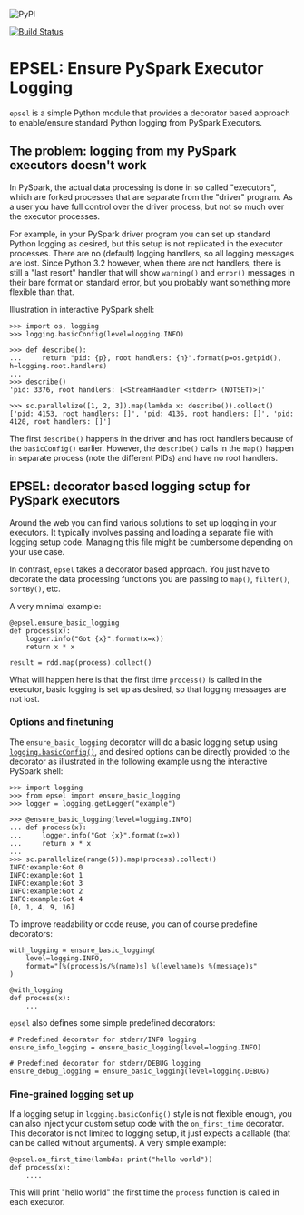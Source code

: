 
![PyPI](https://img.shields.io/pypi/v/epsel)

[![Build Status](https://travis-ci.org/soxofaan/epsel.svg?branch=master)](https://travis-ci.org/soxofaan/epsel)

# EPSEL: Ensure PySpark Executor Logging

`epsel` is a simple Python module that provides
a decorator based approach to enable/ensure standard Python logging 
from PySpark Executors.


## The problem: logging from my PySpark executors doesn't work

In PySpark, the actual data processing is done in so called "executors",
which are forked processes that are separate from the "driver" program.
As a user you have full control over the driver process, 
but not so much over the executor processes.

For example, in your PySpark driver program you can set up 
standard Python logging as desired, 
but this setup is not replicated in the executor processes.
There are no (default) logging handlers, so all logging messages are lost.
Since Python 3.2 however, when there are not handlers, 
there is still a "last resort" handler that will show 
`warning()` and `error()` messages in their bare format on standard error,
but you probably want something more flexible than that.


Illustration in interactive PySpark shell:

    >>> import os, logging
    >>> logging.basicConfig(level=logging.INFO)
    
    >>> def describe():
    ...     return "pid: {p}, root handlers: {h}".format(p=os.getpid(), h=logging.root.handlers)
    ... 
    >>> describe()
    'pid: 3376, root handlers: [<StreamHandler <stderr> (NOTSET)>]'

    >>> sc.parallelize([1, 2, 3]).map(lambda x: describe()).collect()
    ['pid: 4153, root handlers: []', 'pid: 4136, root handlers: []', 'pid: 4120, root handlers: []']

The first `describe()` happens in the driver and has root handlers because
of the `basicConfig()` earlier.
However, the `describe()` calls in the `map()` happen in separate process
(note the different PIDs) and have no root handlers.



## EPSEL: decorator based logging setup for PySpark executors

Around the web you can find various solutions to set up logging in your executors. 
It typically involves passing and loading a separate file with logging setup code.
Managing this file might be cumbersome depending on your use case.


In contrast, `epsel` takes a decorator based approach.
You just have to decorate the data processing functions you are passing 
to `map()`, `filter()`, `sortBy()`, etc. 

A very minimal example:

    @epsel.ensure_basic_logging
    def process(x):
        logger.info("Got {x}".format(x=x))
        return x * x
    
    result = rdd.map(process).collect()

What will happen here is that the first time `process()` is called 
in the executor, basic logging is set up as desired, 
so that logging messages are not lost.


### Options and finetuning

The `ensure_basic_logging` decorator will do a basic logging setup using 
[`logging.basicConfig()`](https://docs.python.org/3/library/logging.html#logging.basicConfig), 
and desired options can be directly provided to the decorator
as illustrated in the following example using the interactive PySpark shell:

    >>> import logging
    >>> from epsel import ensure_basic_logging
    >>> logger = logging.getLogger("example")
    
    >>> @ensure_basic_logging(level=logging.INFO)
    ... def process(x):
    ...     logger.info("Got {x}".format(x=x))
    ...     return x * x
    ... 
    >>> sc.parallelize(range(5)).map(process).collect()
    INFO:example:Got 0
    INFO:example:Got 1
    INFO:example:Got 3
    INFO:example:Got 2
    INFO:example:Got 4
    [0, 1, 4, 9, 16]

To improve readability or code reuse, you can of course predefine decorators:

    with_logging = ensure_basic_logging(
        level=logging.INFO,
        format="[%(process)s/%(name)s] %(levelname)s %(message)s"
    )
    
    @with_logging
    def process(x):
        ...


`epsel` also defines some simple predefined decorators:

    # Predefined decorator for stderr/INFO logging
    ensure_info_logging = ensure_basic_logging(level=logging.INFO)
    
    # Predefined decorator for stderr/DEBUG logging
    ensure_debug_logging = ensure_basic_logging(level=logging.DEBUG)


### Fine-grained logging set up

If a logging setup in `logging.basicConfig()` style is not flexible enough,
you can also inject your custom setup code with the `on_first_time` decorator.
This decorator is not limited to logging setup, it just expects
a callable (that can be called without arguments). A very simple example:


    @epsel.on_first_time(lambda: print("hello world"))
    def process(x):
        ....

This will print "hello world" the first time the `process` function is 
called in each executor.

